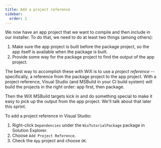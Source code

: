 ```yaml
---
title: Add a project reference
sidebar:
  order: 2
---
```


We now have an app project that we want to compile and then include in our installer. To do that, we need to do at least two things (among others):

1. Make sure the app project is built before the package project, so the app itself is available when the package is built.
2. Provide some way for the package project to find the output of the app project.

The best way to accomplish these with WiX is to use a _project reference_ -- specifically, a reference from the package project to the app project. With a project reference, Visual Studio (and MSBuild in your CI build system) will build the projects in the right order: app first, then package.

Then the WiX MSBuild targets kick in and do something special to make it easy to pick up the output from the app project. We'll talk about that later this sprint.

To add a project reference in Visual Studio:

1. Right-click `Dependencies` under the `WixTutorialPackage` package in Solution Explorer.
2. Choose `Add Project Reference`.
3. Check the `App` project and choose `OK`.
